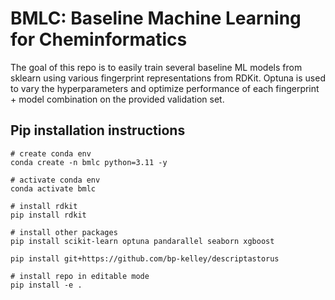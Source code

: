 # BMLC: Baseline Machine Learning for Cheminformatics
The goal of this repo is to easily train several baseline ML models from sklearn using various fingerprint representations from RDKit. Optuna is used to vary the hyperparameters and optimize performance of each fingerprint + model combination on the provided validation set.

## Pip installation instructions

```
# create conda env
conda create -n bmlc python=3.11 -y

# activate conda env
conda activate bmlc 

# install rdkit
pip install rdkit

# install other packages
pip install scikit-learn optuna pandarallel seaborn xgboost

pip install git+https://github.com/bp-kelley/descriptastorus

# install repo in editable mode
pip install -e .
```